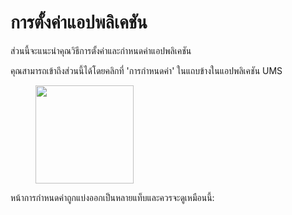 # การตั้งค่าแอปพลิเคชัน

ส่วนนี้จะแนะนำคุณวิธีการตั้งค่าและกำหนดค่าแอปพลิเคชัน

คุณสามารถเข้าถึงส่วนนี้ได้โดยคลิกที่ 'การกำหนดค่า' ในแถบข้างในแอปพลิเคชัน UMS

<figure><img src="../../.gitbook/assets/image (12).png" alt="" width="157"><figcaption></figcaption></figure>

หน้าการกำหนดค่าถูกแบ่งออกเป็นหลายแท็บและควรจะดูเหมือนนี้:

<figure><img src="../../.gitbook/assets/Screenshot 2024-12-17 at 4.52.53 PM.png" alt=""><figcaption></figcaption></figure>